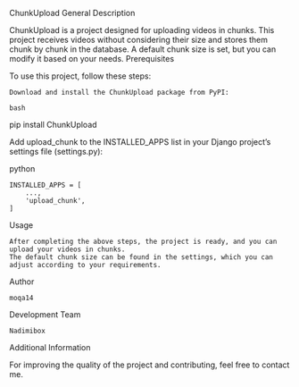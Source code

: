 ChunkUpload
General Description

ChunkUpload is a project designed for uploading videos in chunks. This project receives videos without considering their size and stores them chunk by chunk in the database. A default chunk size is set, but you can modify it based on your needs.
Prerequisites

To use this project, follow these steps:

    Download and install the ChunkUpload package from PyPI:

    bash

pip install ChunkUpload

Add upload_chunk to the INSTALLED_APPS list in your Django project’s settings file (settings.py):

python

    INSTALLED_APPS = [
        ...,
        'upload_chunk',
    ]

Usage

    After completing the above steps, the project is ready, and you can upload your videos in chunks.
    The default chunk size can be found in the settings, which you can adjust according to your requirements.

Author

    moqa14

Development Team

    Nadimibox

Additional Information

For improving the quality of the project and contributing, feel free to contact me.